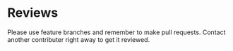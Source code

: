 # Reviews

Please use feature branches and remember to make pull requests. Contact another contributer right away to get it reviewed.

